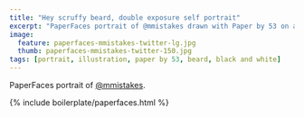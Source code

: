 ```yaml
---
title: "Hey scruffy beard, double exposure self portrait"
excerpt: "PaperFaces portrait of @mmistakes drawn with Paper by 53 on an iPad."
image: 
  feature: paperfaces-mmistakes-twitter-lg.jpg
  thumb: paperfaces-mmistakes-twitter-150.jpg
tags: [portrait, illustration, paper by 53, beard, black and white]
---
```


PaperFaces portrait of [@mmistakes](http://twitter.com/mmistakes).

{% include boilerplate/paperfaces.html %}